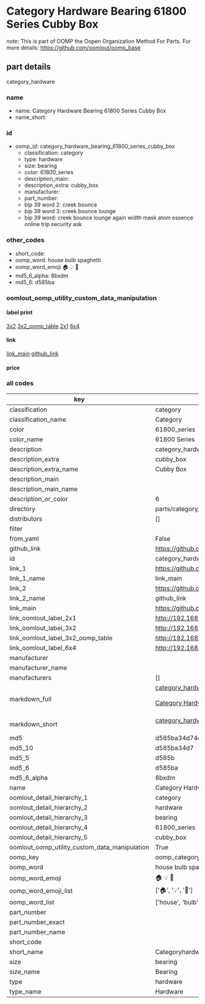 # Category Hardware Bearing 61800 Series Cubby Box  

note: This is part of OOMP the Oopen Organization Method For Parts. For more details: https://github.com/oomlout/oomp_base

##  part details



category_hardware

### name
* name: Category Hardware Bearing 61800 Series Cubby Box
* name_short: 
### id
* oomp_id: category_hardware_bearing_61800_series_cubby_box
  * classification: category
  * type: hardware
  * size: bearing
  * color: 61800_series
  * description_main: 
  * description_extra: cubby_box
  * manufacturer: 
  * part_number: 
  * bip 39 word 2: creek bounce
  * bip 39 word 3: creek bounce lounge
  * bip 39 word: creek bounce lounge again width mask atom essence online trip security ask

### other_codes
* short_code: 
* oomp_word: house bulb spaghetti
* oomp_word_emoji :house: :bulb: :spaghetti:
* md5_6_alpha: 8bxdm
* md5_6: d585ba






### oomlout_oomp_utility_custom_data_manipulation
#### label print
[3x2](http://192.168.1.245:1112/?label=oomp%208bxdm)
[3x2_oomp_table](http://192.168.1.107:1112/?label=oomp%208bxdm)
[2x1](http://192.168.1.242:1112/?label=oomp%208bxdm)
[6x4](http://192.168.1.55:1112/?label=oomp%208bxdm)    

#### link

[link_main](https://github.com/oomlout/oomlout_oomp_current_version_messy/tree/main/parts/category_hardware_bearing_61800_series_cubby_box) [github_link](https://github.com/oomlout/oomlout_oomp_part_src/tree/main/parts/category_hardware_bearing_61800_series_cubby_box)                             

#### price







### all codes 
| key | value |  
| --- | --- |  
| classification | category |  
| classification_name | Category |  
| color | 61800_series |  
| color_name | 61800 Series |  
| description | category_hardware |  
| description_extra | cubby_box |  
| description_extra_name | Cubby Box |  
| description_main |  |  
| description_main_name |  |  
| description_or_color | 6  |  
| directory | parts/category_hardware_bearing_61800_series_cubby_box |  
| distributors | [] |  
| filter |  |  
| from_yaml | False |  
| github_link | https://github.com/oomlout/oomlout_oomp_part_src/tree/main/parts/category_hardware_bearing_61800_series_cubby_box |  
| id | category_hardware_bearing_61800_series_cubby_box |  
| link_1 | https://github.com/oomlout/oomlout_oomp_current_version_messy/tree/main/parts/category_hardware_bearing_61800_series_cubby_box |  
| link_1_name | link_main |  
| link_2 | https://github.com/oomlout/oomlout_oomp_part_src/tree/main/parts/category_hardware_bearing_61800_series_cubby_box |  
| link_2_name | github_link |  
| link_main | https://github.com/oomlout/oomlout_oomp_current_version_messy/tree/main/parts/category_hardware_bearing_61800_series_cubby_box |  
| link_oomlout_label_2x1 | http://192.168.1.242:1112/?label=oomp%208bxdm |  
| link_oomlout_label_3x2 | http://192.168.1.245:1112/?label=oomp%208bxdm |  
| link_oomlout_label_3x2_oomp_table | http://192.168.1.107:1112/?label=oomp%208bxdm |  
| link_oomlout_label_6x4 | http://192.168.1.55:1112/?label=oomp%208bxdm |  
| manufacturer |  |  
| manufacturer_name |  |  
| manufacturers | [] |  
| markdown_full | [category_hardware_bearing_61800_series_cubby_box](https://github.com/oomlout/oomlout_oomp_current_version_messy/tree/main/parts/category_hardware_bearing_61800_series_cubby_box)<br>[](https://github.com/oomlout/oomlout_oomp_current_version_messy/tree/main/parts/category_hardware_bearing_61800_series_cubby_box)<br>[Category Hardware Bearing 61800 Series Cubby Box](https://github.com/oomlout/oomlout_oomp_current_version_messy/tree/main/parts/category_hardware_bearing_61800_series_cubby_box)<br><br> |  
| markdown_short | [category_hardware_bearing_61800_series_cubby_box](https://github.com/oomlout/oomlout_oomp_current_version_messy/tree/main/parts/category_hardware_bearing_61800_series_cubby_box)<br><br> |  
| md5 | d585ba34d74d41ca21fd604b08869999 |  
| md5_10 | d585ba34d7 |  
| md5_5 | d585b |  
| md5_6 | d585ba |  
| md5_6_alpha | 8bxdm |  
| name | Category Hardware Bearing 61800 Series Cubby Box |  
| oomlout_detail_hierarchy_1 | category |  
| oomlout_detail_hierarchy_2 | hardware |  
| oomlout_detail_hierarchy_3 | bearing |  
| oomlout_detail_hierarchy_4 | 61800_series |  
| oomlout_detail_hierarchy_5 | cubby_box |  
| oomlout_oomp_utility_custom_data_manipulation | True |  
| oomp_key | oomp_category_hardware_bearing_61800_series_cubby_box |  
| oomp_word | house bulb spaghetti |  
| oomp_word_emoji | :house: :bulb: :spaghetti: |  
| oomp_word_emoji_list | [':house:', ':bulb:', ':spaghetti:'] |  
| oomp_word_list | ['house', 'bulb', 'spaghetti'] |  
| part_number |  |  
| part_number_exact |  |  
| part_number_name |  |  
| short_code |  |  
| short_name | Categoryhardware |  
| size | bearing |  
| size_name | Bearing |  
| type | hardware |  
| type_name | Hardware |  

